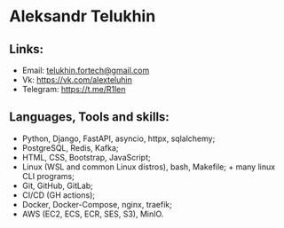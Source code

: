 # Aleksandr Telukhin

## Links:
- Email: telukhin.fortech@gmail.com
- Vk: https://vk.com/alexteluhin
- Telegram: https://t.me/R1len
## Languages, Tools and skills:
- Python, Django,  FastAPI, asyncio, httpx, sqlalchemy;
- PostgreSQL, Redis, Kafka;
- HTML, CSS, Bootstrap, JavaScript;
- Linux (WSL and common Linux distros), bash, Makefile; + many linux CLI programs;
- Git, GitHub, GitLab;
- CI/CD (GH actions);
- Docker, Docker-Compose, nginx, traefik;
- AWS (EC2, ECS, ECR, SES, S3), MinIO.
